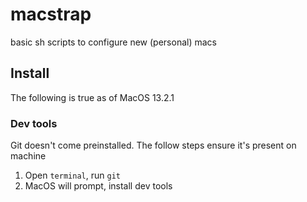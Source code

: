 # macstrap
basic sh scripts to configure new (personal) macs

## Install
The following is true as of MacOS 13.2.1

### Dev tools
Git doesn't come preinstalled. The follow steps ensure it's present on machine

1. Open `terminal`, run `git`
2. MacOS will prompt, install dev tools
